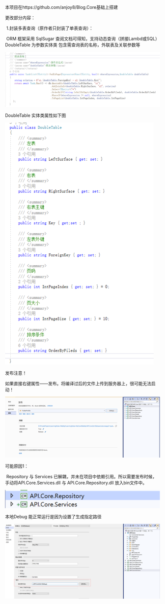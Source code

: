本项目在https://github.com/anjoy8/Blog.Core基础上搭建

更改部分内容：

​	1.封装多表查询（原作者只封装了单表查询）：

​	ORM 框架采用 SqlSugar 查阅文档可得知，支持动态查询（拼接Lambd或SQL）
DoubleTable 为参数实体类 包含需查询表的名称，外联表及关联参数等

![](docs/Img/LeagueTable.png)

DoubleTable 实体类属性如下图

![](docs/Img/DoubleTable.png)





发布注意！

如果直接右键属性——发布。将编译过后的文件上传到服务器上，很可能无法启动！

![](docs/Img/release.png)



可能原因1：

​				Repository 与 Services 已解耦，并未在项目中依赖引用。所以需要发布时候，手动将API.Core.Services.dll 与 API.Core.Repository.dll 放入bin文件中。

![](docs/Img/Projecthierarchy.png)

本地Debug 能正常运行是因为设置了生成指定路径

![](docs/Img/PathGenerated.png)


